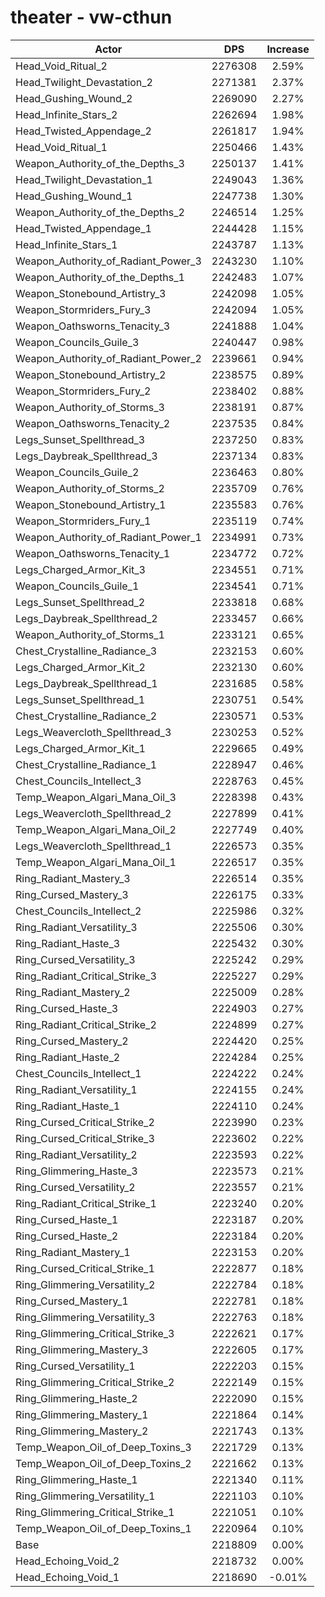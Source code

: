 # theater - vw-cthun
| Actor | DPS | Increase |
|---|:---:|:---:|
|Head_Void_Ritual_2|2276308|2.59%|
|Head_Twilight_Devastation_2|2271381|2.37%|
|Head_Gushing_Wound_2|2269090|2.27%|
|Head_Infinite_Stars_2|2262694|1.98%|
|Head_Twisted_Appendage_2|2261817|1.94%|
|Head_Void_Ritual_1|2250466|1.43%|
|Weapon_Authority_of_the_Depths_3|2250137|1.41%|
|Head_Twilight_Devastation_1|2249043|1.36%|
|Head_Gushing_Wound_1|2247738|1.30%|
|Weapon_Authority_of_the_Depths_2|2246514|1.25%|
|Head_Twisted_Appendage_1|2244428|1.15%|
|Head_Infinite_Stars_1|2243787|1.13%|
|Weapon_Authority_of_Radiant_Power_3|2243230|1.10%|
|Weapon_Authority_of_the_Depths_1|2242483|1.07%|
|Weapon_Stonebound_Artistry_3|2242098|1.05%|
|Weapon_Stormriders_Fury_3|2242094|1.05%|
|Weapon_Oathsworns_Tenacity_3|2241888|1.04%|
|Weapon_Councils_Guile_3|2240447|0.98%|
|Weapon_Authority_of_Radiant_Power_2|2239661|0.94%|
|Weapon_Stonebound_Artistry_2|2238575|0.89%|
|Weapon_Stormriders_Fury_2|2238402|0.88%|
|Weapon_Authority_of_Storms_3|2238191|0.87%|
|Weapon_Oathsworns_Tenacity_2|2237535|0.84%|
|Legs_Sunset_Spellthread_3|2237250|0.83%|
|Legs_Daybreak_Spellthread_3|2237134|0.83%|
|Weapon_Councils_Guile_2|2236463|0.80%|
|Weapon_Authority_of_Storms_2|2235709|0.76%|
|Weapon_Stonebound_Artistry_1|2235583|0.76%|
|Weapon_Stormriders_Fury_1|2235119|0.74%|
|Weapon_Authority_of_Radiant_Power_1|2234991|0.73%|
|Weapon_Oathsworns_Tenacity_1|2234772|0.72%|
|Legs_Charged_Armor_Kit_3|2234551|0.71%|
|Weapon_Councils_Guile_1|2234541|0.71%|
|Legs_Sunset_Spellthread_2|2233818|0.68%|
|Legs_Daybreak_Spellthread_2|2233457|0.66%|
|Weapon_Authority_of_Storms_1|2233121|0.65%|
|Chest_Crystalline_Radiance_3|2232153|0.60%|
|Legs_Charged_Armor_Kit_2|2232130|0.60%|
|Legs_Daybreak_Spellthread_1|2231685|0.58%|
|Legs_Sunset_Spellthread_1|2230751|0.54%|
|Chest_Crystalline_Radiance_2|2230571|0.53%|
|Legs_Weavercloth_Spellthread_3|2230253|0.52%|
|Legs_Charged_Armor_Kit_1|2229665|0.49%|
|Chest_Crystalline_Radiance_1|2228947|0.46%|
|Chest_Councils_Intellect_3|2228763|0.45%|
|Temp_Weapon_Algari_Mana_Oil_3|2228398|0.43%|
|Legs_Weavercloth_Spellthread_2|2227899|0.41%|
|Temp_Weapon_Algari_Mana_Oil_2|2227749|0.40%|
|Legs_Weavercloth_Spellthread_1|2226573|0.35%|
|Temp_Weapon_Algari_Mana_Oil_1|2226517|0.35%|
|Ring_Radiant_Mastery_3|2226514|0.35%|
|Ring_Cursed_Mastery_3|2226175|0.33%|
|Chest_Councils_Intellect_2|2225986|0.32%|
|Ring_Radiant_Versatility_3|2225506|0.30%|
|Ring_Radiant_Haste_3|2225432|0.30%|
|Ring_Cursed_Versatility_3|2225242|0.29%|
|Ring_Radiant_Critical_Strike_3|2225227|0.29%|
|Ring_Radiant_Mastery_2|2225009|0.28%|
|Ring_Cursed_Haste_3|2224903|0.27%|
|Ring_Radiant_Critical_Strike_2|2224899|0.27%|
|Ring_Cursed_Mastery_2|2224420|0.25%|
|Ring_Radiant_Haste_2|2224284|0.25%|
|Chest_Councils_Intellect_1|2224222|0.24%|
|Ring_Radiant_Versatility_1|2224155|0.24%|
|Ring_Radiant_Haste_1|2224110|0.24%|
|Ring_Cursed_Critical_Strike_2|2223990|0.23%|
|Ring_Cursed_Critical_Strike_3|2223602|0.22%|
|Ring_Radiant_Versatility_2|2223593|0.22%|
|Ring_Glimmering_Haste_3|2223573|0.21%|
|Ring_Cursed_Versatility_2|2223557|0.21%|
|Ring_Radiant_Critical_Strike_1|2223240|0.20%|
|Ring_Cursed_Haste_1|2223187|0.20%|
|Ring_Cursed_Haste_2|2223184|0.20%|
|Ring_Radiant_Mastery_1|2223153|0.20%|
|Ring_Cursed_Critical_Strike_1|2222877|0.18%|
|Ring_Glimmering_Versatility_2|2222784|0.18%|
|Ring_Cursed_Mastery_1|2222781|0.18%|
|Ring_Glimmering_Versatility_3|2222763|0.18%|
|Ring_Glimmering_Critical_Strike_3|2222621|0.17%|
|Ring_Glimmering_Mastery_3|2222605|0.17%|
|Ring_Cursed_Versatility_1|2222203|0.15%|
|Ring_Glimmering_Critical_Strike_2|2222149|0.15%|
|Ring_Glimmering_Haste_2|2222090|0.15%|
|Ring_Glimmering_Mastery_1|2221864|0.14%|
|Ring_Glimmering_Mastery_2|2221743|0.13%|
|Temp_Weapon_Oil_of_Deep_Toxins_3|2221729|0.13%|
|Temp_Weapon_Oil_of_Deep_Toxins_2|2221662|0.13%|
|Ring_Glimmering_Haste_1|2221340|0.11%|
|Ring_Glimmering_Versatility_1|2221103|0.10%|
|Ring_Glimmering_Critical_Strike_1|2221051|0.10%|
|Temp_Weapon_Oil_of_Deep_Toxins_1|2220964|0.10%|
|Base|2218809|0.00%|
|Head_Echoing_Void_2|2218732|0.00%|
|Head_Echoing_Void_1|2218690|-0.01%|
